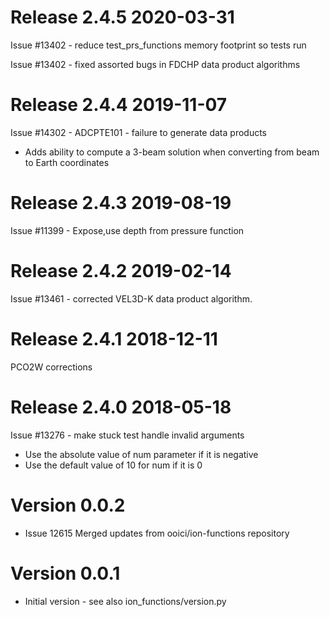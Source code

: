 # Release 2.4.5 2020-03-31

Issue #13402 - reduce test_prs_functions memory footprint so tests run

Issue #13402 - fixed assorted bugs in FDCHP data product algorithms

# Release 2.4.4 2019-11-07

Issue #14302 - ADCPTE101 - failure to generate data products
- Adds ability to compute a 3-beam solution when converting from beam to Earth coordinates

# Release 2.4.3 2019-08-19

Issue #11399 - Expose,use depth from pressure function

# Release 2.4.2 2019-02-14

Issue #13461 - corrected VEL3D-K data product algorithm.

# Release 2.4.1 2018-12-11

PCO2W corrections

# Release 2.4.0 2018-05-18

Issue #13276 - make stuck test handle invalid arguments
- Use the absolute value of num parameter if it is negative
- Use the default value of 10 for num if it is 0

# Version 0.0.2

* Issue 12615 Merged updates from ooici/ion-functions repository

# Version 0.0.1

* Initial version - see also ion_functions/version.py
